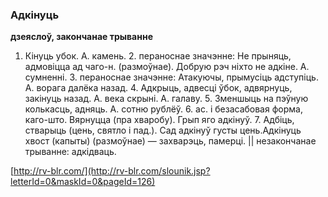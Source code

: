 ### Адкінуць
**дзеяслоў, закончанае трыванне**

1. Кінуць убок. А. камень. 2. пераноснае значэнне: Не прыняць, адмовіцца ад чаго-н. (размоўнае). Добрую рэч ніхто не адкіне. А. сумненні. 3. пераноснае значэнне: Атакуючы, прымусіць адступіць. А. ворага далёка назад. 4. Адкрыць, адвесці ўбок, адвярнуць, закінуць назад. А. века скрыні. А. галаву. 5. Зменшыць на пэўную колькасць, адняць. А. сотню рублёў. 6. ас. і безасабовая форма, каго-што. Вярнуцца (пра хваробу). Грып яго адкінуў. 7. Адбіць, стварыць (цень, святло і пад.). Сад адкінуў густы цень.Адкінуць хвост (капыты) (размоўнае) — захварэць, памерці. || незакончанае трыванне: адкідваць.

<a rel="author">[http://rv-blr.com/](http://rv-blr.com/slounik.jsp?letterId=0&maskId=0&pageId=126)</a>
